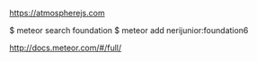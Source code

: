 https://atmospherejs.com

$ meteor search foundation
$ meteor add nerijunior:foundation6

http://docs.meteor.com/#/full/
